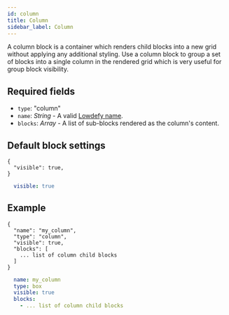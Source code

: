 ```yaml
---
id: column
title: Column
sidebar_label: Column
---
```


A column block is a container which renders child blocks into a new grid without applying any additional styling. Use a column block to group a set of blocks into a single column in the rendered grid which is very useful for group block visibility.

## Required fields

- `type`: "column"
- `name`: _String_ - A valid [Lowdefy name](concepts/lowdefy-file.md#names-and-ids).
- `blocks`: _Array_ - A list of sub-blocks rendered as the column's content.

## Default block settings

<!--DOCUSAURUS_CODE_TABS-->
<!--JSON-->
```json5
{
  "visible": true,
}
```
<!--YAML-->
```yaml
  visible: true
```
<!--END_DOCUSAURUS_CODE_TABS-->

## Example

<!--DOCUSAURUS_CODE_TABS-->
<!--JSON-->
```json5
{
  "name": "my_column",
  "type": "column",
  "visible": true,
  "blocks": [
    ... list of column child blocks
  ]
}
```
<!--YAML-->
```yaml
  name: my_column
  type: box
  visible: true
  blocks:
    - ... list of column child blocks
```
<!--END_DOCUSAURUS_CODE_TABS-->